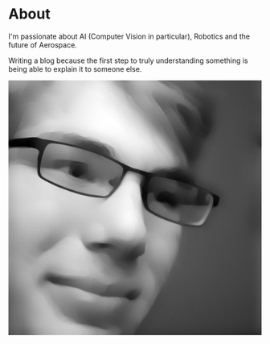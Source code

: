 # About

I'm passionate about AI (Computer Vision in particular), Robotics and the future of Aerospace.

Writing a blog because the first step to truly understanding something is being able to explain it to someone else.


![Cameron](images/me.jpg)
